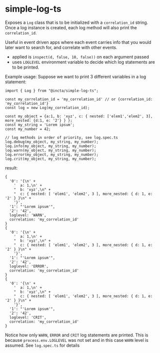# simple-log-ts

Exposes a `Log` class that is to be initialized with a `correlation_id` string. Once a log instance is created, each log method will also print the `correlation_id`.

Useful in event driven apps where each event carries info that you would later want to search for, and correlate with other events.

- applied is `inspect(d, false, 10, false))` on each argument passed 
- uses `LOGLEVEL` environment variable to decide which log statements are to be printed.

Example usage: 
Suppose we want to print 3 different variables in a log statement:

```
import { Log } from "@incta/simple-log-ts";

const my_correlation_id = 'my_correlation_id' // or {correlation_id: 'my_correlation_id'}
const log = new Log(my_correlation_id);

const my_object = {a:1, b: 'xyz', c: { nested: ['elem1','elem2', 3], more_nested: {d:1, e: '2'} } };
const my_string = 'Lorem ipsum';
const my_number = 42;

// log methods in order of priority, see log.spec.ts
log.debug(my_object, my_string, my_number);  
log.info(my_object, my_string, my_number);
log.warn(my_object, my_string, my_number);
log.error(my_object, my_string, my_number);
log.crit(my_object, my_string, my_number);

```

result:

```
{
  '0': '{\n' +
    '  a: 1,\n' +
    "  b: 'xyz',\n" +
    "  c: { nested: [ 'elem1', 'elem2', 3 ], more_nested: { d: 1, e: '2' } }\n" +
    '}',
  '1': "'Lorem ipsum'",
  '2': '42',
  loglevel: 'WARN',
  correlation: 'my_correlation_id'
}
{
  '0': '{\n' +
    '  a: 1,\n' +
    "  b: 'xyz',\n" +
    "  c: { nested: [ 'elem1', 'elem2', 3 ], more_nested: { d: 1, e: '2' } }\n" +
    '}',
  '1': "'Lorem ipsum'",
  '2': '42',
  loglevel: 'ERROR',
  correlation: 'my_correlation_id'
}
{
  '0': '{\n' +
    '  a: 1,\n' +
    "  b: 'xyz',\n" +
    "  c: { nested: [ 'elem1', 'elem2', 3 ], more_nested: { d: 1, e: '2' } }\n" +
    '}',
  '1': "'Lorem ipsum'",
  '2': '42',
  loglevel: 'CRIT',
  correlation: 'my_correlation_id'
}
```

Notice how only `WARN`, `ERROR` and `CRIT` log statements are printed. This is because `process.env.LOGLEVEL` was not set and in this case `WARN` level is assumed. See `log.spec.ts` for details
